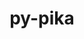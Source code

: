 ---
title: "py-pika"
layout: cache
categories: [package, develop-2023-09-03]
meta: {"versions": ["0.13.0"], "compilers": ["gcc@=11.1.0", "oneapi@=2023.2.0"], "oss": ["ubuntu20.04"], "platforms": ["linux"], "targets": ["ppc64le", "x86_64", "x86_64_v3"], "stacks": ["e4s", "e4s-oneapi", "e4s-power", "root"], "num_specs": 3, "num_specs_by_stack": {"e4s-power": 1, "root": 3, "e4s-oneapi": 1, "e4s": 1}}
spec_details: [{"hash": "suml46tejlrn6ezotaqw7ppjj2oeicyf", "compiler": "gcc@=11.1.0", "versions": ["0.13.0"], "os": "ubuntu20.04", "platform": "linux", "target": "ppc64le", "variants": ["build_system=python_pip", "~gevent", "~tornado", "~twisted"], "stacks": ["e4s-power", "root"], "size": "-", "tarball": "https://binaries.spack.io/releases/develop-2023-09-03/build_cache/linux-ubuntu20.04-ppc64le/gcc-11.1.0/py-pika-0.13.0/linux-ubuntu20.04-ppc64le-gcc-11.1.0-py-pika-0.13.0-suml46tejlrn6ezotaqw7ppjj2oeicyf.spack"}, {"hash": "nhcc2qk6lvxczltx7fqywtdppiytr6av", "compiler": "oneapi@=2023.2.0", "versions": ["0.13.0"], "os": "ubuntu20.04", "platform": "linux", "target": "x86_64", "variants": ["build_system=python_pip", "~gevent", "~tornado", "~twisted"], "stacks": ["root", "e4s-oneapi"], "size": "-", "tarball": "https://binaries.spack.io/releases/develop-2023-09-03/build_cache/linux-ubuntu20.04-x86_64/oneapi-2023.2.0/py-pika-0.13.0/linux-ubuntu20.04-x86_64-oneapi-2023.2.0-py-pika-0.13.0-nhcc2qk6lvxczltx7fqywtdppiytr6av.spack"}, {"hash": "7nxzyzpwkyx42sazzlkbqqkqiubr7zol", "compiler": "gcc@=11.1.0", "versions": ["0.13.0"], "os": "ubuntu20.04", "platform": "linux", "target": "x86_64_v3", "variants": ["build_system=python_pip", "~gevent", "~tornado", "~twisted"], "stacks": ["root", "e4s"], "size": "-", "tarball": "https://binaries.spack.io/releases/develop-2023-09-03/build_cache/linux-ubuntu20.04-x86_64_v3/gcc-11.1.0/py-pika-0.13.0/linux-ubuntu20.04-x86_64_v3-gcc-11.1.0-py-pika-0.13.0-7nxzyzpwkyx42sazzlkbqqkqiubr7zol.spack"}]
---